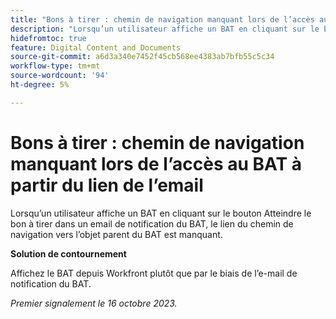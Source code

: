 ```yaml
---
title: "Bons à tirer : chemin de navigation manquant lors de l’accès au BAT à partir du lien de l’email"
description: "Lorsqu’un utilisateur affiche un BAT en cliquant sur le bouton Atteindre le bon à tirer dans un email de notification du BAT, le lien de chemin de navigation vers l’objet parent du BAT est manquant."
hidefromtoc: true
feature: Digital Content and Documents
source-git-commit: a6d3a340e7452f45cb568ee4383ab7bfb55c5c34
workflow-type: tm+mt
source-wordcount: '94'
ht-degree: 5%

---
```



# Bons à tirer : chemin de navigation manquant lors de l’accès au BAT à partir du lien de l’email

Lorsqu’un utilisateur affiche un BAT en cliquant sur le bouton Atteindre le bon à tirer dans un email de notification du BAT, le lien du chemin de navigation vers l’objet parent du BAT est manquant.

**Solution de contournement**

Affichez le BAT depuis Workfront plutôt que par le biais de l’e-mail de notification du BAT.

_Premier signalement le 16 octobre 2023._
